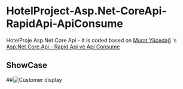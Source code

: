 # HotelProject-Asp.Net-CoreApi-RapidApi-ApiConsume
HotelProje Asp.Net Core Api - It is coded based on <a href="https://github.com/MuratYucedag">Murat Yücedağ</a> 's <a href="[https://www.udemy.com/course/mvc5-ile-3-panelli-kutuphane-yonetim-sistemi/](https://www.udemy.com/course/aspnet-core-api-rapid-api-ve-api-consume/)">Asp.Net Core Api - Rapid Api ve Api Consume</a>

## ShowCase

##![Customer display](Benim-Klasör/Murat-Yucedag-WebAPI-Kursu/Ekran-Goruntuleri-4/7.png)
